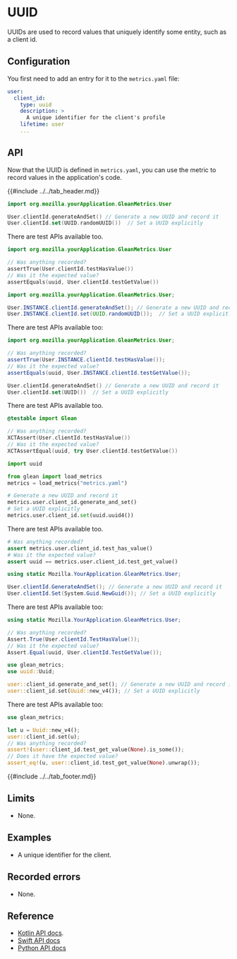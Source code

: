 # UUID

UUIDs are used to record values that uniquely identify some entity, such as a client id.

## Configuration

You first need to add an entry for it to the `metrics.yaml` file:

```YAML
user:
  client_id:
    type: uuid
    description: >
      A unique identifier for the client's profile
    lifetime: user
    ...
```

## API

Now that the UUID is defined in `metrics.yaml`, you can use the metric to record values in the application's code.

{{#include ../../tab_header.md}}

<div data-lang="Kotlin" class="tab">

```Kotlin
import org.mozilla.yourApplication.GleanMetrics.User

User.clientId.generateAndSet() // Generate a new UUID and record it
User.clientId.set(UUID.randomUUID())  // Set a UUID explicitly
```

There are test APIs available too.

```Kotlin
import org.mozilla.yourApplication.GleanMetrics.User

// Was anything recorded?
assertTrue(User.clientId.testHasValue())
// Was it the expected value?
assertEquals(uuid, User.clientId.testGetValue())
```

</div>

<div data-lang="Java" class="tab">

```Java
import org.mozilla.yourApplication.GleanMetrics.User;

User.INSTANCE.clientId.generateAndSet(); // Generate a new UUID and record it
User.INSTANCE.clientId.set(UUID.randomUUID());  // Set a UUID explicitly
```

There are test APIs available too:

```Java
import org.mozilla.yourApplication.GleanMetrics.User;

// Was anything recorded?
assertTrue(User.INSTANCE.clientId.testHasValue());
// Was it the expected value?
assertEquals(uuid, User.INSTANCE.clientId.testGetValue());
```

</div>


<div data-lang="Swift" class="tab">

```Swift
User.clientId.generateAndSet() // Generate a new UUID and record it
User.clientId.set(UUID())  // Set a UUID explicitly
```

There are test APIs available too.

```Swift
@testable import Glean

// Was anything recorded?
XCTAssert(User.clientId.testHasValue())
// Was it the expected value?
XCTAssertEqual(uuid, try User.clientId.testGetValue())
```

</div>

<div data-lang="Python" class="tab">

```Python
import uuid

from glean import load_metrics
metrics = load_metrics("metrics.yaml")

# Generate a new UUID and record it
metrics.user.client_id.generate_and_set()
# Set a UUID explicitly
metrics.user.client_id.set(uuid.uuid4())
```

There are test APIs available too.

```Python
# Was anything recorded?
assert metrics.user.client_id.test_has_value()
# Was it the expected value?
assert uuid == metrics.user.client_id.test_get_value()
```

</div>

<div data-lang="C#" class="tab">

```C#
using static Mozilla.YourApplication.GleanMetrics.User;

User.clientId.GenerateAndSet(); // Generate a new UUID and record it
User.clientId.Set(System.Guid.NewGuid()); // Set a UUID explicitly
```

There are test APIs available too:

```C#
using static Mozilla.YourApplication.GleanMetrics.User;

// Was anything recorded?
Assert.True(User.clientId.TestHasValue());
// Was it the expected value?
Assert.Equal(uuid, User.clientId.TestGetValue());
```

</div>

<div data-lang="Rust" class="tab">

```rust
use glean_metrics;
use uuid::Uuid;

user::client_id.generate_and_set(); // Generate a new UUID and record it
user::client_id.set(Uuid::new_v4()); // Set a UUID explicitly
```

There are test APIs available too:

```rust
use glean_metrics;

let u = Uuid::new_v4();
user::client_id.set(u);
// Was anything recorded?
assert!(user::client_id.test_get_value(None).is_some());
// Does it have the expected value?
assert_eq!(u, user::client_id.test_get_value(None).unwrap());
```

</div>

{{#include ../../tab_footer.md}}

## Limits

* None.

## Examples

* A unique identifier for the client.

## Recorded errors

* None.

## Reference

* [Kotlin API docs](../../../javadoc/glean/mozilla.telemetry.glean.private/-uuid-metric-type/index.html).
* [Swift API docs](../../../swift/Classes/UuidMetricType.html)
* [Python API docs](../../../python/glean/metrics/uuid.html)

